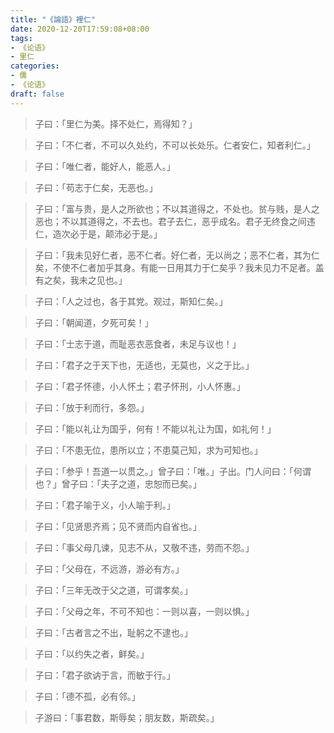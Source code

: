 ```yaml
---
title: "《論語》裡仁"
date: 2020-12-20T17:59:08+08:00
tags: 
- 《论语》
- 里仁
categories: 
- 儒
- 《论语》
draft: false
---
```




> 子曰：「里仁为美。择不处仁，焉得知？」



> 子曰：「不仁者，不可以久处约，不可以长处乐。仁者安仁，知者利仁。」



> 子曰：「唯仁者，能好人，能恶人。」



> 子曰：「苟志于仁矣，无恶也。」





> 子曰：「富与贵，是人之所欲也；不以其道得之，不处也。贫与贱，是人之恶也；不以其道得之，不去也。君子去仁，恶乎成名。君子无终食之间违仁，造次必于是，颠沛必于是。」



> 子曰：「我未见好仁者，恶不仁者。好仁者，无以尚之；恶不仁者，其为仁矣，不使不仁者加乎其身。有能一日用其力于仁矣乎？我未见力不足者。盖有之矣，我未之见也。」



> 子曰：「人之过也，各于其党。观过，斯知仁矣。」





> 子曰：「朝闻道，夕死可矣！」



> 子曰：「士志于道，而耻恶衣恶食者，未足与议也！」



> 子曰：「君子之于天下也，无适也，无莫也，义之于比。」



> 子曰：「君子怀德，小人怀土；君子怀刑，小人怀惠。」



> 子曰：「放于利而行，多怨。」



> 子曰：「能以礼让为国乎，何有！不能以礼让为国，如礼何！」



> 子曰：「不患无位，患所以立；不患莫己知，求为可知也。」



> 子曰：「参乎！吾道一以贯之。」曾子曰：「唯。」子出。门人问曰：「何谓也？」曾子曰：「夫子之道，忠恕而已矣。」



> 子曰：「君子喻于义，小人喻于利。」



> 子曰：「见贤思齐焉；见不贤而内自省也。」



> 子曰：「事父母几谏，见志不从，又敬不违，劳而不怨。」



> 子曰：「父母在，不远游，游必有方。」



> 子曰：「三年无改于父之道，可谓孝矣。」



> 子曰：「父母之年，不可不知也：一则以喜，一则以惧。」



> 子曰：「古者言之不出，耻躬之不逮也。」



> 子曰：「以约失之者，鲜矣。」



> 子曰：「君子欲讷于言，而敏于行。」



> 子曰：「德不孤，必有邻。」



> 子游曰：「事君数，斯辱矣；朋友数，斯疏矣。」





